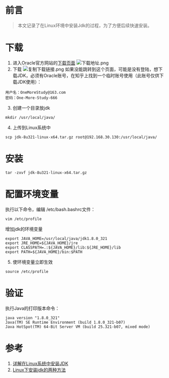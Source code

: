 # 前言
>本文记录了在Linux环境中安装Jdk的过程，为了方便后续快速安装。

# 下载
1. 进入Oracle官方网站的[下载页面](https://www.oracle.com/java/technologies/downloads/)
![下载地址.png](https://upload-images.jianshu.io/upload_images/9905084-99d4d1fa2baf7f1d.png?imageMogr2/auto-orient/strip%7CimageView2/2/w/1240)
2. 下载
![复制下载链接.png](https://upload-images.jianshu.io/upload_images/9905084-5c2c6d7c63696a76.png?imageMogr2/auto-orient/strip%7CimageView2/2/w/1240)
如果没能跳转到这个页面，可能是没有登陆，想下载JDK，必须有Oracle账号，在知乎上找到一个临时账号使用（此账号仅供下载JDK使用）：
```
用户名：OneMoreStudy@163.com
密码：One-More-Study-666
```
3. 创建一个目录放jdk
```
mkdir /usr/local/java/
```
4. 上传到Linux系统中
```
scp jdk-8u321-linux-x64.tar.gz root@192.168.30.130:/usr/local/java/
```
# 安装
```
tar -zxvf jdk-8u321-linux-x64.tar.gz
```
# 配置环境变量
执行以下命令，编辑 /etc/bash.bashrc文件：
```
vim /etc/profile
```
增加jdk的环境变量
```
export JAVA_HOME=/usr/local/java/jdk1.8.0_321
export JRE_HOME=${JAVA_HOME}/jre
export CLASSPATH=.:${JAVA_HOME}/lib:${JRE_HOME}/lib
export PATH=${JAVA_HOME}/bin:$PATH
```
5. 使环境变量立即生效
```
source /etc/profile
```
# 验证
执行Java的打印版本命令：
```
java version "1.8.0_321"
Java(TM) SE Runtime Environment (build 1.8.0_321-b07)
Java HotSpot(TM) 64-Bit Server VM (build 25.321-b07, mixed mode)
```
# 参考
1. [详解在Linux系统中安装JDK](https://zhuanlan.zhihu.com/p/94010951)
2. [Linux下安装jdk的两种方法](https://www.cnblogs.com/Dr-wei/p/13339957.html)